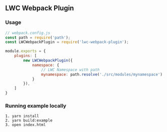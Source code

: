 ## LWC Webpack Plugin

### Usage

```js
// webpack.config.js
const path = require('path');
const LWCWebpackPlugin = require('lwc-webpack-plugin');

module.exports = {
    plugins: [
        new LWCWebpackPlugin({
            namespace: {
                // LWC Namespace with path
                mynamespace: path.resolve('./src/modules/mynamespace')
            }
        }),
    ]
}
```

### Running example locally

```
1. yarn install
2. yarn build:example
3. open index.html
```
